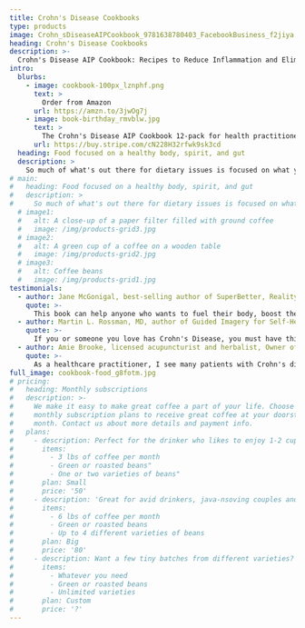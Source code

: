 ```yaml
---
title: Crohn's Disease Cookbooks
type: products
image: Crohn_sDiseaseAIPCookbook_9781638780403_FacebookBusiness_f2jiya.jpg
heading: Crohn's Disease Cookbooks
description: >-
  Crohn's Disease AIP Cookbook: Recipes to Reduce Inflammation and Eliminate Food Triggers on the Autoimmune Protocol. The Autoimmune Protocol (AIP) is a proven way to manage Crohn’s disease by gradually removing and reintroducing foods from your diet to see which ones make you feel your best.
intro:
  blurbs:
    - image: cookbook-100px_lznphf.png
      text: >
        Order from Amazon
      url: https://amzn.to/3jwOg7j
    - image: book-birthday_rmvblw.jpg
      text: >
        The Crohn's Disease AIP Cookbook 12-pack for health practitioners.
      url: https://buy.stripe.com/cN228H32rfwk9sk3cd
  heading: Food focused on a healthy body, spirit, and gut
  description: >
    So much of what's out there for dietary issues is focused on what you can't eat — I want to focus on what you can. Delicious and inspired food can come from any assortment of ingredients, find yourself in the food you eat and can or can't becomes irrelavent.
# main:
#   heading: Food focused on a healthy body, spirit, and gut
#   description: >
#     So much of what's out there for dietary issues is focused on what you can't eat. I want to focus on what you can. Delicious and inspired food can come from any assortment of ingredients. Find yourself in the food you eat and what you can or can't becomes irrelavent. 
  # image1:
  #   alt: A close-up of a paper filter filled with ground coffee
  #   image: /img/products-grid3.jpg
  # image2:
  #   alt: A green cup of a coffee on a wooden table
  #   image: /img/products-grid2.jpg
  # image3:
  #   alt: Coffee beans
  #   image: /img/products-grid1.jpg
testimonials:
  - author: Jane McGonigal, best-selling author of SuperBetter, Reality is Broken and Imaginable
    quote: >-
      This book can help anyone who wants to fuel their body, boost their resilience and heal with every meal. It's full of clear, science-based guidance to making healthy, delicious meals that reduce inflammation and help your body heal.
  - author: Martin L. Rossman, MD, author of Guided Imagery for Self-Healing
    quote: >-
      If you or someone you love has Crohn's Disease, you must have this book. For years we doctors told patients with autoimmune diseases that diet didn't matter—and we were dead wrong. Here is careful, clear science-based guidance to making healthy, delicious meals that reduce inflammation and help your body heal.
  - author: Amie Brooke, licensed acupuncturist and herbalist, Owner of Blue Soulspace
    quote: >-
      As a healthcare practitioner, I see many patients with Crohn's disease who have not been helped by traditional medical advice and pharmaceutical interventions. I commonly see the missing link in nutritional and lifestyle shifts for chronic health conditions. This book provides clear, easy strategies for eliminating food triggers and more importantly, replacing them with nutritious dietary options that heal internal inflammation, create symptom relief, and offer long-term wellness. I'm personally inspired to start using more cassava flour as a grain alternative in my own cooking, and there are some fantastic recipes in here to explore!
full_image: cookbook-food_g8fotm.jpg
# pricing:
#   heading: Monthly subscriptions
#   description: >-
#     We make it easy to make great coffee a part of your life. Choose one of our
#     monthly subscription plans to receive great coffee at your doorstep each
#     month. Contact us about more details and payment info.
#   plans:
#     - description: Perfect for the drinker who likes to enjoy 1-2 cups per day.
#       items:
#         - 3 lbs of coffee per month
#         - Green or roasted beans"
#         - One or two varieties of beans"
#       plan: Small
#       price: '50'
#     - description: 'Great for avid drinkers, java-nsoving couples and bigger crowds'
#       items:
#         - 6 lbs of coffee per month
#         - Green or roasted beans
#         - Up to 4 different varieties of beans
#       plan: Big
#       price: '80'
#     - description: Want a few tiny batches from different varieties? Try our custom plan
#       items:
#         - Whatever you need
#         - Green or roasted beans
#         - Unlimited varieties
#       plan: Custom
#       price: '?'
---
```



